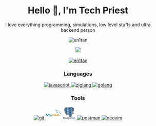 <h1 align="center">Hello 👋, I'm Tech Priest</h1>
<p align="center">I love everything programming, simulations, low level stuffs
and ultra backend person</p>

<!-- <p align="center"> -->
<!--     <a href="https://tpriest.dev/"><img src="https://github.com/en1tan/en1tan/raw/main/me.svg?sanitize=true" alt="Me" height="70" /></a> -->
<!--     <a href="https://dev.to/x1k"><img src='https://github.com/en1tan/en1tan/raw/main/blog.svg?sanitize=true' alt="Blog" title="Blog" height='70'/></a> -->
<!--   <a href="https://github.com/en1tan"><img src='https://github.com/en1tan/en1tan/raw/main/projects.svg?sanitize=true' alt="Projects" title="Projects" height='70'/></a> -->
<!--   <a href="https://twitter.com/strae_dev"><img src='https://github.com/en1tan/en1tan/raw/main/tweets.svg?sanitize=true' alt="Tweets" title="Tweets" height='70'/></a> -->
<!--    <a href="https://instagram.com/strae_dev"><img src='https://github.com/en1tan/en1tan/raw/main/photos.svg?sanitize=true' alt="Photos" title="Photos" height='70'/></a> -->
<!--   <a href="https://github.com/sponsors/en1tan"><img src='https://github.com/en1tan/en1tan/raw/main/sponsor.svg?sanitize=true' alt="Sponsor" title="Sponsor" height='70'/></a> -->
<!-- </p> -->

<p align="center">
<img src="https://komarev.com/ghpvc/?username=en1tan&label=Profile%20views&color=0e75b6&style=flat" alt="en1tan" />
</p>

<p align="center">
<a href="https://github.com/ryo-ma/github-profile-trophy">
<img src="https://github-profile-trophy.vercel.app/?username=en1tan&row=2&column=3" />
</a>
</p>

<p align="center"> <a href="https://twitter.com/tpryst" target="blank"><img src="https://img.shields.io/twitter/follow/tpryst?logo=twitter&style=for-the-badge" alt="en1tan" /></a> </p>

<h3 align="center">Languages</h3>
<p align="center">
<a href="https://nodejs.org" target="_blank" rel="noreferrer"> <img src="https://upload.wikimedia.org/wikipedia/commons/9/99/Unofficial_JavaScript_logo_2.svg" alt="javascript" width="30" height="40"/> </a>
<a href="https://ziglang.org" target="_blank" rel="noreferrer"> <img src="https://www.svgrepo.com/show/374210/zig.svg" alt="ziglang" width="60" height="40"/> </a>
<a href="https://go.dev/" target="_blank" rel="noreferrer"> <img src="https://go.dev/images/go-logo-white.svg" alt="golang" width="40" height="40"/> </a>
</p>
<h3 align="center">Tools</h3>
<p align="center">
<a href="https://git-scm.com/" target="_blank" rel="noreferrer"> <img src="https://www.vectorlogo.zone/logos/git-scm/git-scm-icon.svg" alt="git" width="40" height="40"/> </a>
<a href="https://www.mysql.com/" target="_blank" rel="noreferrer"> <img src="https://raw.githubusercontent.com/devicons/devicon/master/icons/mysql/mysql-original-wordmark.svg" alt="mysql" width="50" height="40"/> </a>
<a href="https://www.postgresql.org" target="_blank" rel="noreferrer"> <img src="https://raw.githubusercontent.com/devicons/devicon/master/icons/postgresql/postgresql-original-wordmark.svg" alt="postgresql" width="40" height="40"/> </a>
<a href="https://postman.com" target="_blank" rel="noreferrer"> <img src="https://www.vectorlogo.zone/logos/getpostman/getpostman-icon.svg" alt="postman" width="40" height="40"/> </a>
<a href="https://neovim.io/" target="_blank" rel="noreferrer"> <img src="https://upload.wikimedia.org/wikipedia/commons/thumb/3/3a/Neovim-mark.svg/738px-Neovim-mark.svg.png?20150131093814" width="40" height="40" alt="neovim"/>
</a>

</p>

<!--<p align="center"><img align="center" src="https://github-readme-stats.vercel.app/api/top-langs?username=en1tan&show_icons=true&locale=en&layout=compact" alt="en1tan" /></p>-->

<!--<p align="center"><img align="center" src="https://github-readme-stats.vercel.app/api?username=en1tan&show_icons=true&locale=en" alt="en1tan" /></p>-->

